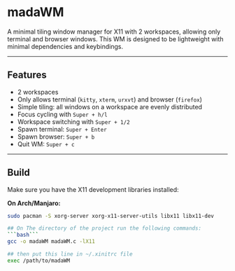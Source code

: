 # madaWM

A minimal tiling window manager for X11 with 2 workspaces, allowing only terminal and browser windows.
This WM is designed to be lightweight with minimal dependencies and keybindings.

---

## Features

- 2 workspaces
- Only allows terminal (`kitty`, `xterm`, `urxvt`) and browser (`firefox`)
- Simple tiling: all windows on a workspace are evenly distributed
- Focus cycling with `Super + h/l`
- Workspace switching with `Super + 1/2`
- Spawn terminal: `Super + Enter`
- Spawn browser: `Super + b`
- Quit WM: `Super + c`

---

## Build

Make sure you have the X11 development libraries installed:

**On Arch/Manjaro:**
```bash
sudo pacman -S xorg-server xorg-x11-server-utils libx11 libx11-dev

## On The directory of the project run the following commands:
```bash```
gcc -o madaWM madaWM.c -lX11

## then put this line in ~/.xinitrc file
exec /path/to/madaWM
